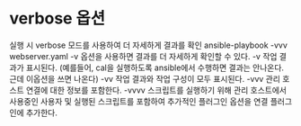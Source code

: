 # verbose 옵션

 실행 시 verbose 모드를 사용하여 더 자세하게 결과를 확인
ansible-playbook -vvv webserver.yaml
-v 옵션을 사용하면 결과를 더 자세하게 확인할 수 있다.
-v
작업 결과가 표시된다.  (예를들어, cal을 실행하도록 ansible에서 수행하면 결과는 안나온다. 근데 이옵션을 쓰면 나온다)
-vv
작업 결과와 작업 구성이 모두 표시된다.
-vvv
관리 호스트 연결에 대한 정보를 포함한다.
-vvvv
스크립트를 실행하기 위해 관리 호스트에서 사용중인 사용자 및 실행된 스크립트를 포함하여 추가적인 플러그인 옵션을 연결 플러그인에 추가한다.

 
 
